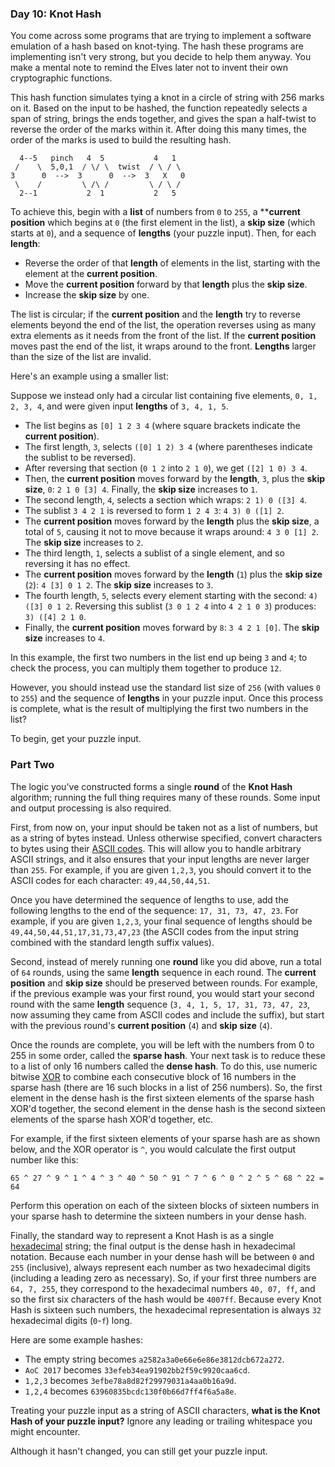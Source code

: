 ### Day 10: Knot Hash ###
You come across some programs that are trying to implement a software emulation of a hash based on knot-tying. The hash these programs are implementing isn't very strong, but you decide to help them anyway. You make a mental note to remind the Elves later not to invent their own cryptographic functions.

This hash function simulates tying a knot in a circle of string with 256 marks on it. Based on the input to be hashed, the function repeatedly selects a span of string, brings the ends together, and gives the span a half-twist to reverse the order of the marks within it. After doing this many times, the order of the marks is used to build the resulting hash.

      4--5   pinch   4  5           4   1
     /    \  5,0,1  / \/ \  twist  / \ / \
    3      0  -->  3      0  -->  3   X   0
     \    /         \ /\ /         \ / \ /
      2--1           2  1           2   5

To achieve this, begin with a **list** of numbers from `0` to `255`, a ****current position** which begins at `0` (the first element in the list), a **skip size** (which starts at `0`), and a sequence of **lengths** (your puzzle input). Then, for each **length**:

* Reverse the order of that **length** of elements in the list, starting with the element at the **current position**.
* Move the **current position** forward by that **length** plus the **skip size**.
* Increase the **skip size** by one.

The list is circular; if the **current position** and the **length** try to reverse elements beyond the end of the list, the operation reverses using as many extra elements as it needs from the front of the list. If the **current position** moves past the end of the list, it wraps around to the front. **Lengths** larger than the size of the list are invalid.

Here's an example using a smaller list:

Suppose we instead only had a circular list containing five elements, `0, 1, 2, 3, 4`, and were given input **lengths** of `3, 4, 1, 5`.

* The list begins as `[0] 1 2 3 4` (where square brackets indicate the **current position**).
* The first length, `3`, selects `([0] 1 2) 3 4` (where parentheses indicate the sublist to be reversed).
* After reversing that section (`0 1 2` into `2 1 0`), we get `([2] 1 0) 3 4`.
* Then, the **current position** moves forward by the **length**, `3`, plus the **skip size**, `0`: `2 1 0 [3] 4`. Finally, the **skip size** increases to `1`.
* The second length, `4`, selects a section which wraps: `2 1) 0 ([3] 4`.
* The sublist `3 4 2 1` is reversed to form `1 2 4 3`: `4 3) 0 ([1] 2`.
* The **current position** moves forward by the **length** plus the **skip size**, a total of `5`, causing it not to move because it wraps around: `4 3 0 [1] 2`. The **skip size** increases to `2`.
* The third length, `1`, selects a sublist of a single element, and so reversing it has no effect.
* The **current position** moves forward by the **length** (`1`) plus the **skip size** (`2`): `4 [3] 0 1 2`. The **skip size** increases to `3`.
* The fourth length, `5`, selects every element starting with the second: `4) ([3] 0 1 2`. Reversing this sublist (`3 0 1 2 4` into `4 2 1 0 3`) produces: `3) ([4] 2 1 0`.
* Finally, the **current position** moves forward by `8`: `3 4 2 1 [0]`. The **skip size** increases to `4`.

In this example, the first two numbers in the list end up being `3` and `4`; to check the process, you can multiply them together to produce `12`.

However, you should instead use the standard list size of `256` (with values `0` to `255`) and the sequence of **lengths** in your puzzle input. Once this process is complete, what is the result of multiplying the first two numbers in the list?

To begin, get your puzzle input.

### Part Two ###
The logic you've constructed forms a single **round** of the **Knot Hash**
algorithm; running the full thing requires many of these rounds.
Some input and output processing is also required.

First, from now on, your input should be taken not as a list of numbers,
but as a string of bytes instead. Unless otherwise specified,
convert characters to bytes using their [ASCII codes](https://en.wikipedia.org/wiki/ASCII#Printable_characters).
This will allow you to handle arbitrary ASCII strings,
and it also ensures that your input lengths are never larger than `255`.
For example, if you are given `1,2,3`, you should convert it to the ASCII
codes for each character: `49,44,50,44,51`.

Once you have determined the sequence of lengths to use,
add the following lengths to the end of the sequence: `17, 31, 73, 47, 23`.
For example, if you are given `1,2,3`, your final sequence of lengths should be
`49,44,50,44,51,17,31,73,47,23` (the ASCII codes from the input string combined
with the standard length suffix values).

Second, instead of merely running one **round** like you did above,
run a total of `64` rounds, using the same **length** sequence in each round.
The **current position** and **skip size** should be preserved between rounds.
For example, if the previous example was your first round, you would start
your second round with the same **length** sequence (`3, 4, 1, 5, 17, 31, 73, 47, 23`,
now assuming they came from ASCII codes and include the suffix),
but start with the previous round's **current position** (`4`) and **skip size** (`4`).

Once the rounds are complete, you will be left with the numbers from 0 to 255 in some order,
called the **sparse hash**. Your next task is to reduce these to a list of
only 16 numbers called the **dense hash**. To do this, use numeric bitwise [XOR](https://en.wikipedia.org/wiki/Bitwise_operation#XOR)
to combine each consecutive block of 16 numbers in the sparse hash
(there are 16 such blocks in a list of 256 numbers). So, the first element
in the dense hash is the first sixteen elements of the sparse hash XOR'd
together, the second element in the dense hash is the second sixteen
elements of the sparse hash XOR'd together, etc.

For example, if the first sixteen elements of your sparse hash are as
shown below, and the XOR operator is `^`, you would calculate the first
output number like this:

`65 ^ 27 ^ 9 ^ 1 ^ 4 ^ 3 ^ 40 ^ 50 ^ 91 ^ 7 ^ 6 ^ 0 ^ 2 ^ 5 ^ 68 ^ 22 = 64`

Perform this operation on each of the sixteen blocks of sixteen numbers
in your sparse hash to determine the sixteen numbers in your dense hash.

Finally, the standard way to represent a Knot Hash is as a single [hexadecimal](https://en.wikipedia.org/wiki/Hexadecimal)
string; the final output is the dense hash in hexadecimal notation.
Because each number in your dense hash will be between `0` and `255` (inclusive),
always represent each number as two hexadecimal digits (including a leading
zero as necessary). So, if your first three numbers are `64, 7, 255`, they
correspond to the hexadecimal numbers `40, 07, ff`, and so the first
six characters of the hash would be `4007ff`. Because every Knot Hash
is sixteen such numbers, the hexadecimal representation is always `32`
hexadecimal digits (`0`-`f`) long.

Here are some example hashes:

- The empty string becomes `a2582a3a0e66e6e86e3812dcb672a272`.
- `AoC 2017` becomes `33efeb34ea91902bb2f59c9920caa6cd`.
- `1,2,3` becomes `3efbe78a8d82f29979031a4aa0b16a9d`.
- `1,2,4` becomes `63960835bcdc130f0b66d7ff4f6a5a8e`.

Treating your puzzle input as a string of ASCII characters,
**what is the Knot Hash of your puzzle input?**
Ignore any leading or trailing whitespace you might encounter.

Although it hasn't changed, you can still get your puzzle input.